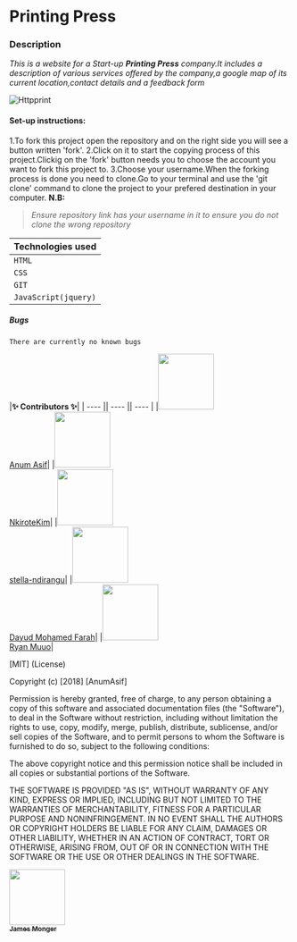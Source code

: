 # Printing Press

### Description
*This is a website for a Start-up **Printing Press** company.It includes a description of various services offered by the company,a google map of its current location,contact details and a feedback form* 

![Httpprint](https://thumbs.gfycat.com/EnchantingGrandioseBluebottlejellyfish-max-1mb.gif)

#### Set-up instructions:
 1.To fork this project open the repository and on the right side you will see a button written 'fork'.
 2.Click on it to start the copying process of this project.Clickig on the 'fork' button needs you to choose the account you want to fork this project to.
3.Choose your username.When the forking process is done you need to clone.Go to your terminal and use the 'git clone' command to clone the project to your prefered destination in your computer.
**N.B:**
> *Ensure repository link has your username in it to ensure you do not clone the wrong repository*


|**Technologies used**|
| --- |
| `HTML`|
| `CSS` |
 | `GIT` |
| `JavaScript(jquery)` |
##### Bugs
    There are currently no known bugs

|**✨ Contributors ✨**|
| ---- || ---- || ---- | 
|[<img src="https://anumasif.github.io/portfolio/images/profile-pic.jpg" width="100px;"/> <br>
 Anum Asif](https://github.com/AnumAsif)|
 |[<img src="https://avatars2.githubusercontent.com/u/43410875?s=460&v=4" width="100px;"/> <br> 
 NkiroteKim](https://github.com/NkiroteKim)|
 |[<img src="https://stella-ndirangu.github.io/Portfolio/images/me2.jpg" width="100px;"/>
   <br>stella-ndirangu](https://github.com/stella-ndirangu)|
 |[<img src="https://avatars2.githubusercontent.com/u/8039543?s=460&v=4" width="100px;"/> 
   <br>Dayud Mohamed Farah](https://github.com/jinka)|
   |[<img src="https://qmuuoryan.github.io/ryan-project/images/papi.jpg" width="100px;"/> 
   <br>Ryan  Muuo](https://github.com/qmuuoryan)|

[MIT] (License)

Copyright (c) [2018] [AnumAsif]

Permission is hereby granted, free of charge, to any person obtaining a copy
of this software and associated documentation files (the "Software"), to deal
in the Software without restriction, including without limitation the rights
to use, copy, modify, merge, publish, distribute, sublicense, and/or sell
copies of the Software, and to permit persons to whom the Software is
furnished to do so, subject to the following conditions:

The above copyright notice and this permission notice shall be included in all
copies or substantial portions of the Software.

THE SOFTWARE IS PROVIDED "AS IS", WITHOUT WARRANTY OF ANY KIND, EXPRESS OR
IMPLIED, INCLUDING BUT NOT LIMITED TO THE WARRANTIES OF MERCHANTABILITY,
FITNESS FOR A PARTICULAR PURPOSE AND NONINFRINGEMENT. IN NO EVENT SHALL THE
AUTHORS OR COPYRIGHT HOLDERS BE LIABLE FOR ANY CLAIM, DAMAGES OR OTHER
LIABILITY, WHETHER IN AN ACTION OF CONTRACT, TORT OR OTHERWISE, ARISING FROM,
OUT OF OR IN CONNECTION WITH THE SOFTWARE OR THE USE OR OTHER DEALINGS IN THE
SOFTWARE.

[<img src="https://avatars.githubusercontent.com/u/2037007?v=3" width="100px;"/><br /><sub><b>James Monger</b></sub>](https://github.com/Jameskmonger)<br />

